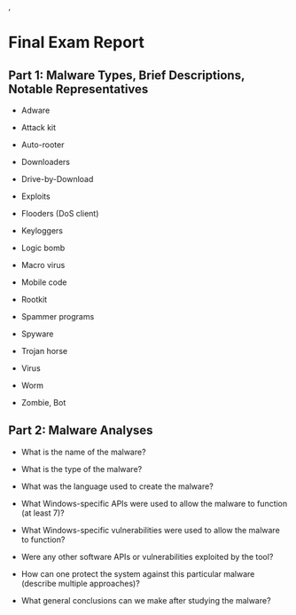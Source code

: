 <ID>, <Last Name> <First Name>
# Final Exam Report

## Part 1: Malware Types, Brief Descriptions, Notable Representatives

* Adware

* Attack kit

* Auto-rooter

* Downloaders

* Drive-by-Download

* Exploits

* Flooders (DoS client)

* Keyloggers

* Logic bomb

* Macro virus

* Mobile code

* Rootkit

* Spammer programs

* Spyware

* Trojan horse

* Virus

* Worm

* Zombie, Bot

## Part 2: Malware Analyses

* What is the name of the malware?

* What is the type of the malware?

* What was the language used to create the malware?

* What Windows-specific APIs were used to allow the malware to function (at least 7)?

* What Windows-specific vulnerabilities were used to allow the malware to function?

* Were any other software APIs or vulnerabilities exploited by the tool?

* How can one protect the system against this particular malware (describe multiple approaches)?

* What general conclusions can we make after studying the malware?
